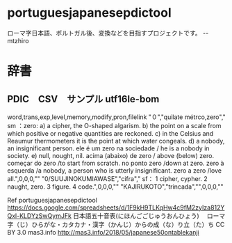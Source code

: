 # portuguesjapanesepdictool
ローマ字日本語、ポルトガル後、変換などを目指すプロジェクトです。
  -- mtzhiro 

# 辞書

## PDIC　CSV　サンプル utf16le-bom

 word,trans,exp,level,memory,modify,pron,filelink
 "０","quilate métrco,zero"," sm ：zero: a) a cipher, the O-shaped algarism. b) the point on a scale from which positive or negative quantities are reckoned. c) in the Celsius and Reaumur thermometers it is the point at which water congeals. d) a nobody, an insignificant person. 
 ele é um zero na sociedade / he is a nobody in society. 
 e) null, nought, nil. 
 acima (abaixo) de zero / above (below) zero. 
 começar do zero /to start from scratch. 
 no ponto zero /down at zero. 
 zero à esquerda /a nobody, a person who is utterly insignificant. 
 zero a zero /love all.",0,0,0,""
 "0/SUUJINOKUMIAWASE","cifra"," sf： 1 cipher, cypher. 2 naught, zero. 3 figure. 4 code.",0,0,0,""
 "KAJIRUKOTO","trincada","",0,0,0,""

Ref
portuguesjapanesepdictool
https://docs.google.com/spreadsheets/d/1F9kH9TLKqHw4c9fM2zyIza812YQxl-KLDYzSwQymJFk
日本語五十音表(にほんごごじゅうおんひょう) 　ローマ字（じ）ひらがな・カタカナ・漢字（かんじ）からの成（な）り立（た）ち
  CC BY 3.0 mas3.info
http://mas3.info/2018/05/japanese50ontablekanji
